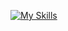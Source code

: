 
[![My Skills](https://skillicons.dev/icons?i=mongodb,expressjs,react,nodejs&theme=dark)](https://skillicons.dev)
